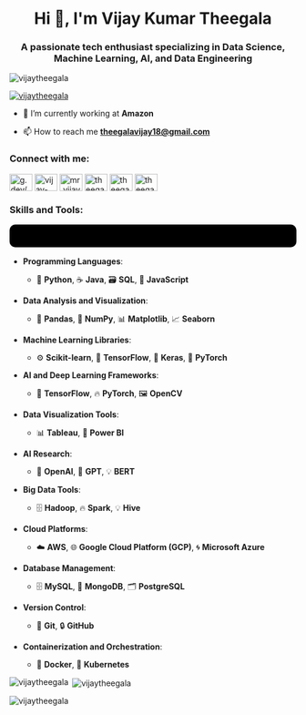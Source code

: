 <h1 align="center">Hi 👋, I'm Vijay Kumar Theegala</h1>
<h3 align="center">A passionate tech enthusiast specializing in Data Science, Machine Learning, AI, and Data Engineering</h3>

<p align="left"> <img src="https://komarev.com/ghpvc/?username=vijaytheegala&label=Profile%20views&color=0e75b6&style=flat" alt="vijaytheegala" /> </p>

<p align="left"> <a href="https://github.com/ryo-ma/github-profile-trophy"><img src="https://github-profile-trophy.vercel.app/?username=vijaytheegala" alt="vijaytheegala" /></a> </p>

- 🌱 I’m currently working at **Amazon**

- 📫 How to reach me **theegalavijay18@gmail.com**

<h3 align="left">Connect with me:</h3>
<p align="left">
  <p align="left">
<a href="https://g.dev/vijay_theegala" target="blank"><img align="center" src="https://raw.githubusercontent.com/rahuldkjain/github-profile-readme-generator/master/src/images/icons/Social/devto.svg" alt="g.dev/vijay_theegala" height="30" width="40" /></a>
<a href="https://linkedin.com/in/vijay-kumar-theegala-69b7bb190" target="blank"><img align="center" src="https://raw.githubusercontent.com/rahuldkjain/github-profile-readme-generator/master/src/images/icons/Social/linked-in-alt.svg" alt="vijay-kumar-theegala-69b7bb190" height="30" width="40" /></a>
<a href="https://instagram.com/mr.vijay_kumar__7" target="blank"><img align="center" src="https://raw.githubusercontent.com/rahuldkjain/github-profile-readme-generator/master/src/images/icons/Social/instagram.svg" alt="mr.vijay_kumar__7" height="30" width="40" /></a>
<a href="https://www.codechef.com/users/theegalavijay" target="blank"><img align="center" src="https://cdn.jsdelivr.net/npm/simple-icons@3.1.0/icons/codechef.svg" alt="theegalavijay" height="30" width="40" back-ground.color="white"/></a>
<a href="https://www.leetcode.com/theegalavijay18" target="blank"><img align="center" src="https://raw.githubusercontent.com/rahuldkjain/github-profile-readme-generator/master/src/images/icons/Social/leet-code.svg" alt="theegalavijay18" height="30" width="40" /></a>
<a href="https://auth.geeksforgeeks.org/user/theegalavijay18" target="blank"><img align="center" src="https://raw.githubusercontent.com/rahuldkjain/github-profile-readme-generator/master/src/images/icons/Social/geeks-for-geeks.svg" alt="theegalavijay18" height="30" width="40" /></a>
</p>
<h3 align="left">Skills and Tools:</h3>
<p align="left" style="background-color: black; padding: 20px; border-radius: 10px; color: white; font-size: 16px;"
    <ul>
  
  - **Programming Languages**: 
    - 🐍 **Python**, ☕ **Java**, 🗃 **SQL**, 📜 **JavaScript**

- **Data Analysis and Visualization**: 
  - 🔢 **Pandas**, 🧮 **NumPy**, 📊 **Matplotlib**, 📈 **Seaborn**

- **Machine Learning Libraries**: 
  - ⚙️ **Scikit-learn**, 🧠 **TensorFlow**, 🔮 **Keras**, 🤖 **PyTorch**

- **AI and Deep Learning Frameworks**: 
  - 🤖 **TensorFlow**, 🔥 **PyTorch**, 🖼 **OpenCV**

- **Data Visualization Tools**:
  - 📊 **Tableau**, 🎨 **Power BI**

 - **AI Research**:
   - 🔬 **OpenAI**, 🧠 **GPT**, 💡 **BERT**

- **Big Data Tools**: 
  - 🗄 **Hadoop**, 🔥 **Spark**, 💡 **Hive**

- **Cloud Platforms**: 
  - ☁️ **AWS**, 🌐 **Google Cloud Platform (GCP)**, 🌀 **Microsoft Azure**

- **Database Management**: 
  - 🗄 **MySQL**, 🧩 **MongoDB**, 🗂 **PostgreSQL**

- **Version Control**: 
  - 🔧 **Git**, 🔒 **GitHub**

- **Containerization and Orchestration**: 
  - 🐳 **Docker**, 🔄 **Kubernetes**
    </ul>

</p>

</p>

    
</p>

<p><img align="left" src="https://github-readme-stats.vercel.app/api/top-langs?username=vijaytheegala&show_icons=true&locale=en&layout=compact" alt="vijaytheegala" /></p>

<p>&nbsp;<img align="center" src="https://github-readme-stats.vercel.app/api?username=vijaytheegala&show_icons=true&locale=en" alt="vijaytheegala" /></p>

<p><img align="center" src="https://github-readme-streak-stats.herokuapp.com/?user=vijaytheegala&" alt="vijaytheegala" /></p>
